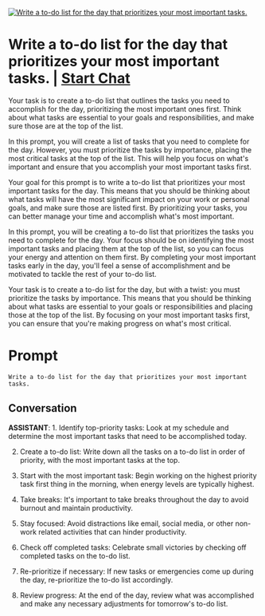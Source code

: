 
[![Write a to-do list for the day that prioritizes your most important tasks.](https://flow-prompt-covers.s3.us-west-1.amazonaws.com/icon/illustrative/illus_7.png)](https://gptcall.net/chat.html?data=%7B%22contact%22%3A%7B%22id%22%3A%22jKIJ1O15hOyym8lOe8EmW%22%2C%22flow%22%3Atrue%7D%7D)
# Write a to-do list for the day that prioritizes your most important tasks. | [Start Chat](https://gptcall.net/chat.html?data=%7B%22contact%22%3A%7B%22id%22%3A%22jKIJ1O15hOyym8lOe8EmW%22%2C%22flow%22%3Atrue%7D%7D)
Your task is to create a to-do list that outlines the tasks you need to accomplish for the day, prioritizing the most important ones first. Think about what tasks are essential to your goals and responsibilities, and make sure those are at the top of the list.



In this prompt, you will create a list of tasks that you need to complete for the day. However, you must prioritize the tasks by importance, placing the most critical tasks at the top of the list. This will help you focus on what's important and ensure that you accomplish your most important tasks first.



Your goal for this prompt is to write a to-do list that prioritizes your most important tasks for the day. This means that you should be thinking about what tasks will have the most significant impact on your work or personal goals, and make sure those are listed first. By prioritizing your tasks, you can better manage your time and accomplish what's most important.



In this prompt, you will be creating a to-do list that prioritizes the tasks you need to complete for the day. Your focus should be on identifying the most important tasks and placing them at the top of the list, so you can focus your energy and attention on them first. By completing your most important tasks early in the day, you'll feel a sense of accomplishment and be motivated to tackle the rest of your to-do list.



Your task is to create a to-do list for the day, but with a twist: you must prioritize the tasks by importance. This means that you should be thinking about what tasks are essential to your goals or responsibilities and placing those at the top of the list. By focusing on your most important tasks first, you can ensure that you're making progress on what's most critical.

# Prompt

```
Write a to-do list for the day that prioritizes your most important tasks.
```

## Conversation

**ASSISTANT**: 1. Identify top-priority tasks: Look at my schedule and determine the most important tasks that need to be accomplished today.



2. Create a to-do list: Write down all the tasks on a to-do list in order of priority, with the most important tasks at the top.



3. Start with the most important task: Begin working on the highest priority task first thing in the morning, when energy levels are typically highest.



4. Take breaks: It's important to take breaks throughout the day to avoid burnout and maintain productivity.



5. Stay focused: Avoid distractions like email, social media, or other non-work related activities that can hinder productivity.



6. Check off completed tasks: Celebrate small victories by checking off completed tasks on the to-do list.



7. Re-prioritize if necessary: If new tasks or emergencies come up during the day, re-prioritize the to-do list accordingly.



8. Review progress: At the end of the day, review what was accomplished and make any necessary adjustments for tomorrow's to-do list.


